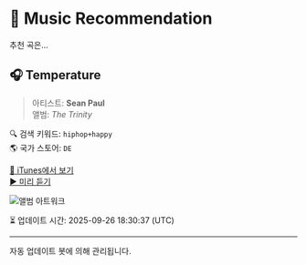 
# 🎵 Music Recommendation

추천 곡은...

## 🎧 Temperature  
> 아티스트: **Sean Paul**  
> 앨범: _The Trinity_  

🔍 검색 키워드: `hiphop+happy`  
🌎 국가 스토어: `DE`

[🔗 iTunes에서 보기](https://music.apple.com/de/album/temperature/80429921?i=80429794&uo=4)  
[▶️ 미리 듣기](https://audio-ssl.itunes.apple.com/itunes-assets/AudioPreview221/v4/5c/c1/0a/5cc10a1a-7d18-cc64-1ee9-b628ffc7e2f8/mzaf_16216429513235284104.plus.aac.p.m4a)

![앨범 아트워크](https://is1-ssl.mzstatic.com/image/thumb/Features125/v4/6b/a9/89/6ba9895c-5aff-8be1-4ff9-9f88369077b1/dj.decwpjor.jpg/100x100bb.jpg)

⏳ 업데이트 시간: 2025-09-26 18:30:37 (UTC)

---
자동 업데이트 봇에 의해 관리됩니다.
